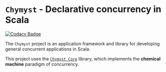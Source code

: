 # `Chymyst` - Declarative concurrency in Scala

[![Codacy Badge](https://api.codacy.com/project/badge/Grade/3b68c56abc9549008595ed151c50638f)](https://www.codacy.com/app/winitzki/Chymyst?utm_source=github.com&utm_medium=referral&utm_content=Chymyst/Chymyst&utm_campaign=badger)

The `Chymyst` project is an application framework and library for developing general concurrent applications in Scala.

This project uses the [`Chymyst Core`](https://chymyst.github.io/chymyst-core/) library, which implements the **chemical machine** paradigm of concurrency.



